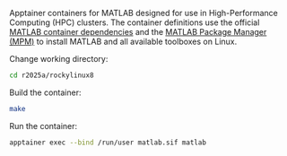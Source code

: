 Apptainer containers for MATLAB designed for use in High-Performance Computing (HPC) clusters.
The container definitions use the official [MATLAB container dependencies](https://github.com/mathworks-ref-arch/container-images) and the [MATLAB Package Manager (MPM)](https://github.com/mathworks-ref-arch/matlab-dockerfile) to install MATLAB and all available toolboxes on Linux.

Change working directory:

```bash
cd r2025a/rockylinux8
```

Build the container:

```bash
make
```

Run the container:

```bash
apptainer exec --bind /run/user matlab.sif matlab
```
